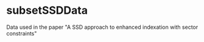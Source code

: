 # subsetSSDData
Data used in the paper "A SSD approach to enhanced indexation with sector constraints"
